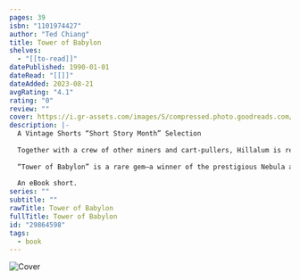 ```yaml
---
pages: 39
isbn: "1101974427"
author: "Ted Chiang"
title: Tower of Babylon
shelves:
  - "[[to-read]]"
datePublished: 1990-01-01
dateRead: "[[]]"
dateAdded: 2023-08-21
avgRating: "4.1"
rating: "0"
review: ""
cover: https://i.gr-assets.com/images/S/compressed.photo.goodreads.com/books/1460236136l/29864598._SY475_.jpg
description: |-
  A Vintage Shorts “Short Story Month” Selection  
     
  Together with a crew of other miners and cart-pullers, Hillalum is recruited to climb the Tower of Babylon and unearth what lies beyond the vault of heaven. During his journey, Hillalum discovers entire civilizations of tower-dwellers on the tower—there are those who live inside the mists of clouds, those who raise their vegetables above the sun, and those who have spent their lives under the oppressive weight of an endless, white stratum at the top of the universe.  
     
  “Tower of Babylon” is a rare gem—a winner of the prestigious Nebula award, the first story Ted Chiang ever published, and the brilliant opening piece to Chiang’s much-lauded first collection, _Stories of Your Life and Others_, which is soon to be a major motion picture starring Amy Adams.  
     
  An eBook short.
series: ""
subtitle: ""
rawTitle: Tower of Babylon
fullTitle: Tower of Babylon
id: "29864598"
tags:
  - book
---
```

![Cover](https:&#x2F;&#x2F;i.gr-assets.com&#x2F;images&#x2F;S&#x2F;compressed.photo.goodreads.com&#x2F;books&#x2F;1460236136l&#x2F;29864598._SY475_.jpg)

